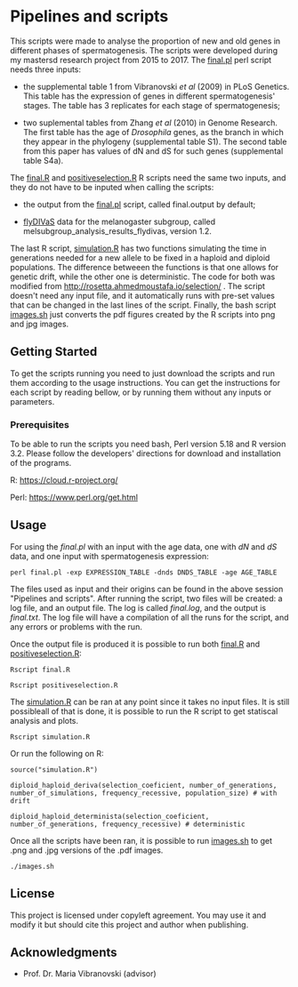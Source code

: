 # Pipelines and scripts


This scripts were made to analyse the proportion of new and old genes in different phases of spermatogenesis. The scripts were developed during my mastersd research project from 2015 to 2017. 
The [final.pl](final.pl) perl script needs three inputs: 

- the supplemental table 1 from Vibranovski _et al_ (2009) in PLoS Genetics. This table has the expression of genes in different spermatogenesis' stages. The table has 3 replicates for each stage of spermatogenesis;

- two suplemental tables from Zhang _et al_ (2010) in Genome Research. The first table has the age of _Drosophila_ genes, as the branch in which they appear in the phylogeny (supplemental table S1). The second table from this paper has values of dN and dS for such genes (supplemental table S4a).

The [final.R](final.R) and [positiveselection.R](positiveselection.R) R scripts need the same two inputs, and they do not have to be inputed when calling the scripts:

- the output from the [final.pl](final.pl) script, called final.output by default;

- [flyDIVaS](http://www.flydivas.info/) data for the melanogaster subgroup, called melsubgroup_analysis_results_flydivas, version 1.2.

The last R script, [simulation.R](simulation.R) has two functions simulating the time in generations needed for a new allele to be fixed in a haploid and diploid populations. The difference betweeen the functions is that one allows for genetic drift, while the other one is deterministic. The code for both was modified from http://rosetta.ahmedmoustafa.io/selection/ . The script doesn't need any input file, and it automatically runs with pre-set values that can be changed in the last lines of the script.
Finally, the bash script [images.sh](images.sh) just converts the pdf figures created by the R scripts into png and jpg images.


## Getting Started

To get the  scripts running you need to just download the scripts and run them according to the usage instructions. You can get the instructions for each script by reading bellow, or by running them without any inputs or parameters.

### Prerequisites

To be able to run the scripts you need bash, Perl version 5.18 and R version 3.2. Please follow the developers' directions for download and installation of the programs.

R: https://cloud.r-project.org/

Perl: https://www.perl.org/get.html


## Usage

For using the *final.pl* with an input with the age data, one with _dN_ and _dS_ data, and one input with spermatogenesis expression:

`
perl final.pl -exp EXPRESSION_TABLE -dnds DNDS_TABLE -age AGE_TABLE
`

The files used as input and their origins can be found in the above session "Pipelines and scripts".
After running the script, two files will be created: a log file, and an output file. The log is called *final.log*, and the output is *final.txt*. The log file will have a compilation of all the runs for the script, and any errors or problems with the run.

Once the output file is produced it is possible to run both [final.R](final.R) and [positiveselection.R](positiveselection.R):

`
Rscript final.R
`

`
Rscript positiveselection.R
`

The [simulation.R](simulation.R) can be ran at any point since it takes no input files. It is still possibleall of that is done, it is possible to run the R script to get statiscal analysis and plots.

`
Rscript simulation.R
`

Or run the following on R:

`
source("simulation.R")
`

`
diploid_haploid_deriva(selection_coeficient, number_of_generations, number_of_simulations, frequency_recessive, population_size) # with drift
`

`
diploid_haploid_determinista(selection_coeficient, number_of_generations, frequency_recessive) # deterministic
`

Once all the scripts have been ran, it is possible to run [images.sh](images.sh) to get .png and .jpg versions of the .pdf images.


`
./images.sh
`


## License

This project is licensed under copyleft agreement. You may use it and modify it but should cite this project and author when publishing.

## Acknowledgments

* Prof. Dr. Maria Vibranovski (advisor)
